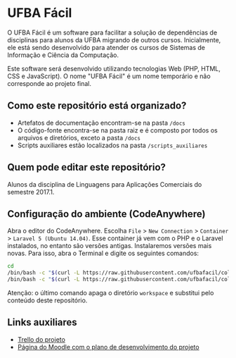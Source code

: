 # UFBA Fácil
 
O UFBA Fácil é um software para facilitar a solução de dependências de disciplinas para alunos da UFBA migrando de outros cursos. Inicialmente, ele está sendo desenvolvido para atender os cursos de Sistemas de Informação e Ciência da Computação.
 
Este software será desenvolvido utilizando tecnologias Web (PHP, HTML, CSS e JavaScript). O nome "UFBA Fácil" é um nome temporário e não corresponde ao projeto final.
 
## Como este repositório está organizado?
 
* Artefatos de documentação encontram-se na pasta `/docs`
* O código-fonte encontra-se na pasta raiz e é composto por todos os arquivos e diretórios, exceto a pasta `/docs`
* Scripts auxiliares estão localizados na pasta `/scripts_auxiliares`
 
## Quem pode editar este repositório?
 
Alunos da disciplina de Linguagens para Aplicações Comerciais do semestre 2017.1.

## Configuração do ambiente (CodeAnywhere)

Abra o editor do CodeAnywhere.
Escolha `File` > `New Connection` > `Container` > `Laravel 5 (Ubuntu 14.04)`.
Esse container já vem com o PHP e o Laravel instalados, no entanto
são versões antigas. Instalaremos versões mais novas. Para isso, abra o Terminal e digite os seguintes comandos:
  
```bash
cd
/bin/bash -c "$(curl -L https://raw.githubusercontent.com/ufbafacil/colegiado/master/scripts/instala-codeanywhere.sh)"
/bin/bash -c "$(curl -L https://raw.githubusercontent.com/ufbafacil/colegiado/master/scripts/instala-projeto.sh)"
```

Atenção: o último comando apaga o diretório `workspace` e substitui pelo conteúdo deste repositório.

## Links auxiliares
 
* [Trello do projeto](https://trello.com/b/ydTDkJfZ/lac-colegiado)
* [Página do Moodle com o plano de desenvolvimento do projeto](https://www.moodle.ufba.br/mod/page/view.php?id=195213)
